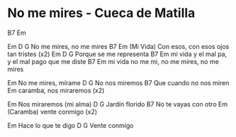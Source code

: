 # No me mires - Cueca de Matilla

B7  Em

Em        D            G
  No me mires, no me mires
                 B7                         Em
  (Mi Vida) Con esos, con esos ojos tan tristes (x2)
Em          D          G
  Porque se me representa
                   B7                          Em
  mi vida y el mal pa, y el mal pago que me diste
                B7                       Em
  mi vida no me mi, no me mires, no me mires

Em
  No me mires, mírame
  D          G
  No nos miremos
                    B7 
  Que cuando no nos miren
                     Em
  caramba, nos miraremos (x2)
  
Em
  Nos miraremos (mi alma)
  D           G
  Jardín florido
                  B7
  No te vayas con otro
                       Em
  (Caramba) vente conmigo (x2)
  
Em
  Hace lo que te digo
  D          G
  Vente conmigo
